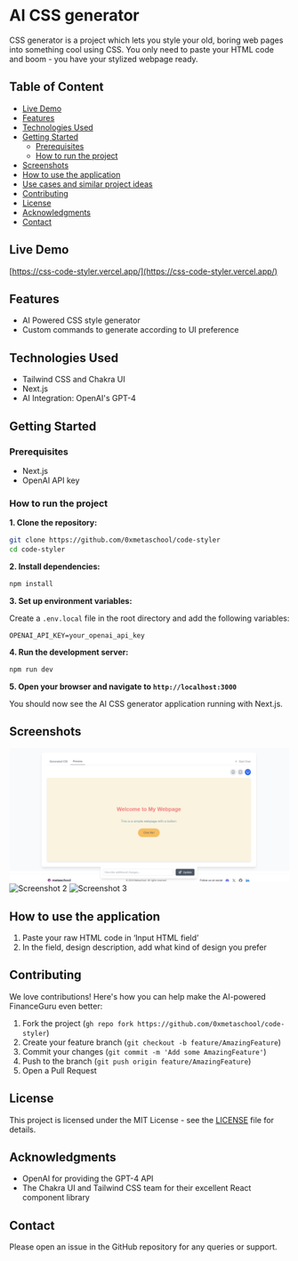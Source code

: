 # AI CSS generator

CSS generator is a project which lets you style your old, boring web pages into something cool using CSS. You only need to paste your HTML code and boom - you have your stylized webpage ready. 

## Table of Content

- [Live Demo](#live-demo)
- [Features](#features)
- [Technologies Used](#technologies-used)
- [Getting Started](#getting-started)
    - [Prerequisites](#prerequisites)
    - [How to run the project](#how-to-run-the-project)
- [Screenshots](#screenshots)
- [How to use the application](#how-to-use-the-application)
- [Use cases and similar project ideas](#use-cases-and-similar-project-ideas)
- [Contributing](#contributing)
- [License](#license)
- [Acknowledgments](#acknowledgments)
- [Contact](#contact)

## Live Demo

[https://css-code-styler.vercel.app/](https://css-code-styler.vercel.app/)

## Features

- AI Powered CSS style generator
- Custom commands to generate according to UI preference

## Technologies Used

- Tailwind CSS and Chakra UI
- Next.js
- AI Integration: OpenAI's GPT-4

## Getting Started

### Prerequisites

- Next.js
- OpenAI API key

### How to run the project

**1. Clone the repository:**

```bash
git clone https://github.com/0xmetaschool/code-styler
cd code-styler
```

**2. Install dependencies:**

```bash
npm install
```

**3. Set up environment variables:**

Create a `.env.local` file in the root directory and add the following variables:

```
OPENAI_API_KEY=your_openai_api_key
```

**4. Run the development server:**

```bash
npm run dev
```

**5. Open your browser and navigate to `http://localhost:3000`**

You should now see the AI CSS generator application running with Next.js.

## Screenshots

![Screenshot 1](https://github.com/AkshataM17/css-code-styler/blob/main/public/Screenshot%20(109).png?raw=true)
![Screenshot 2](./Screenshot(112).png)
![Screenshot 3](./Screenshot(113).png)


## How to use the application

1. Paste your raw HTML code in ‘Input HTML field’
2. In the field, design description, add what kind of design you prefer

## Contributing

We love contributions! Here's how you can help make the AI-powered FinanceGuru even better:

1. Fork the project (`gh repo fork https://github.com/0xmetaschool/code-styler`)
2. Create your feature branch (`git checkout -b feature/AmazingFeature`)
3. Commit your changes (`git commit -m 'Add some AmazingFeature'`)
4. Push to the branch (`git push origin feature/AmazingFeature`)
5. Open a Pull Request

## License

This project is licensed under the MIT License - see the [LICENSE](https://www.notion.so/0xmetaschool/LICENSE) file for details.

## Acknowledgments

- OpenAI for providing the GPT-4 API
- The Chakra UI and Tailwind CSS team for their excellent React component library

## Contact

Please open an issue in the GitHub repository for any queries or support.
